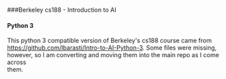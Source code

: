 ###Berkeley cs188 - Introduction to AI
#### Python 3

This python 3 compatible version of Berkeley's cs188 course came from\
 https://github.com/lbarasti/Intro-to-AI-Python-3. Some files were missing,\
 however, so I am converting and moving them into the main repo as I come across\
 them.
